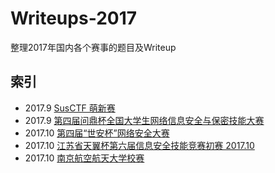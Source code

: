 # Writeups-2017

整理2017年国内各个赛事的题目及Writeup

## 索引

- 2017.9  [SusCTF 萌新赛](./SusCTF萌新赛)
- 2017.9  [第四届问鼎杯全国大学生网络信息安全与保密技能大赛](./WDCTF-finals)
- 2017.10 [第四届“世安杯”网络安全大赛](./世安杯)
- 2017.10 [江苏省天翼杯第六届信息安全技能竞赛初赛 2017.10](./江苏省天翼杯第六届信息安全技能竞赛初赛)
- 2017.10 [南京航空航天大学校赛](./NUAACTF-2017)

